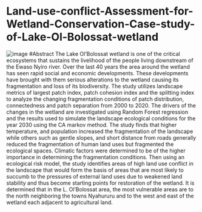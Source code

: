 # Land-use-conflict-Assessment-for-Wetland-Conservation-Case-study-of-Lake-Ol-Bolossat-wetland
![image](https://user-images.githubusercontent.com/39521684/217615616-4a8f2a26-3e1b-4dd2-b721-932db556f696.png)
#Abstract
The Lake Ol’Bolossat wetland is one of the critical ecosystems that sustains the livelihood of the people living downstream of the Ewaso Nyiro river. Over the last 40 
years the area around the wetland has seen rapid social and economic developments. These developments have brought with them serious alterations to the wetland 
causing its fragmentation and loss of its biodiversity. The study utilizes landscape metrics of largest patch index, patch cohesion index and the splitting index to analyze the changing fragmentation conditions of patch distribution, connectedness and patch 
separation from 2000 to 2020. The drivers of the changes in the wetland are investigated using Random Forest regression and the results used to simulate the landscape ecological conditions for the year 2030 using the CA markov method. The study finds that higher temperature, and population increased the fragmentation of 
the landscape while others such as gentle slopes, and short distance from roads generally reduced the fragmentation of human land uses but fragmented the ecological spaces. Climatic factors were determined to be of the higher importance in determining the fragmentation conditions. Then using an ecological risk model, the study identifies areas of high land use conflict in the landscape that would form the basis of areas that are most likely to succumb to the pressures of external land uses 
due to weakened land stability and thus become starting points for restoration of the wetland. It is determined that in the L. Ol’Bolossat area, the most vulnerable areas are to the north neighboring the towns Nyahururu and to the west and east of the wetland each adjacent to agricultural land.
